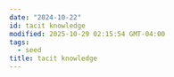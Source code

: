 ```yaml
---
date: "2024-10-22"
id: tacit knowledge
modified: 2025-10-29 02:15:54 GMT-04:00
tags:
  - seed
title: tacit knowledge
---
```

